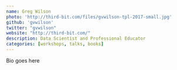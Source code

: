 ```yaml
---
name: Greg Wilson
photo: 'http://third-bit.com/files/gvwilson-tpl-2017-small.jpg'
github: 'gvwilson'
twitter: "gvwilson"
website: "http://third-bit.com/"
description: Data Scientist and Professional Educator
categories: [workshops, talks, books]
---
```


Bio goes here
